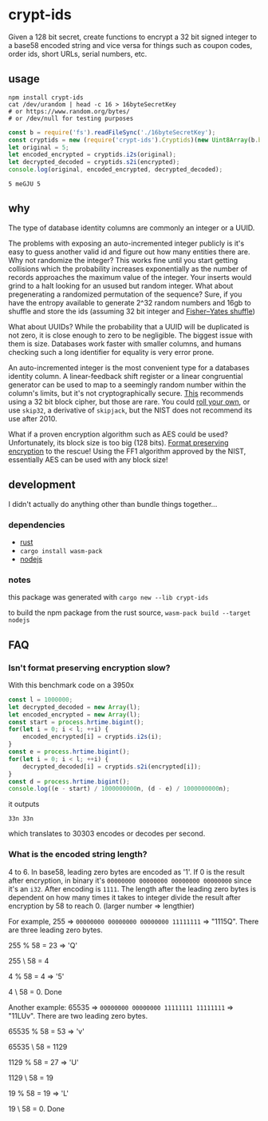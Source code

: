 # crypt-ids
Given a 128 bit secret, create functions to encrypt a 32 bit signed integer to a base58 encoded string and vice versa for things such as coupon codes, order ids, short URLs, serial numbers, etc.
## usage
```shell
npm install crypt-ids
cat /dev/urandom | head -c 16 > 16byteSecretKey
# or https://www.random.org/bytes/
# or /dev/null for testing purposes
```
```js
const b = require('fs').readFileSync('./16byteSecretKey');
const cryptids = new (require('crypt-ids').Cryptids)(new Uint8Array(b.buffer, b.byteOffset, b.byteLength));
let original = 5;
let encoded_encrypted = cryptids.i2s(original);
let decrypted_decoded = cryptids.s2i(encrypted);
console.log(original, encoded_encrypted, decrypted_decoded);
```
```
5 meGJU 5
```
## why
The type of database identity columns are commonly an integer or a UUID.

The problems with exposing an auto-incremented integer publicly is it's easy to guess another valid id and figure out how many entities there are. Why not randomize the integer? This works fine until you start getting collisions which the probability increases exponentially as the number of records approaches the maximum value of the integer. Your inserts would grind to a halt looking for an usused but random integer. What about pregenerating a randomized permutation of the sequence? Sure, if you have the entropy available to generate 2^32 random numbers and 16gb to shuffle and store the ids (assuming 32 bit integer and [Fisher–Yates shuffle](https://en.wikipedia.org/wiki/Fisher%E2%80%93Yates_shuffle))

What about UUIDs? While the probability that a UUID will be duplicated is not zero, it is close enough to zero to be negligible. The biggest issue with them is size. Databases work faster with smaller columns, and humans checking such a long identifier for equality is very error prone.

An auto-incremented integer is the most convenient type for a databases identity column. A linear-feedback shift register or a linear congruential generator can be used to map to a seemingly random number within the column's limits, but it's not cryptographically secure. [This](https://stackoverflow.com/a/3156231/1201238) recommends using a 32 bit block cipher, but those are rare. You could [roll your own](https://security.stackexchange.com/q/18197/123140), or use `skip32`, a derivative of `skipjack`, but the NIST does not recommend its use after 2010.

What if a proven encryption algorithm such as AES could be used? Unfortunately, its block size is too big (128 bits). [Format preserving encryption](https://en.wikipedia.org/wiki/Format-preserving_encryption) to the rescue! Using the FF1 algorithm approved by the NIST, essentially AES can be used with any block size! 
## development
I didn't actually do anything other than bundle things together...
### dependencies
* [rust](https://rustup.rs/)
* `cargo install wasm-pack`
* [nodejs](https://nodejs.org/)

### notes
this package was generated with `cargo new --lib crypt-ids`

to build the npm package from the rust source, `wasm-pack build --target nodejs`

## FAQ
### Isn't format preserving encryption slow?
With this benchmark code on a 3950x
```js
const l = 1000000;
let decrypted_decoded = new Array(l);
let encoded_encrypted = new Array(l);
const start = process.hrtime.bigint();
for(let i = 0; i < l; ++i) {
    encoded_encrypted[i] = cryptids.i2s(i);
}
const e = process.hrtime.bigint();
for(let i = 0; i < l; ++i) {
    decrypted_decoded[i] = cryptids.s2i(encrypted[i]);
}
const d = process.hrtime.bigint();
console.log((e - start) / 1000000000n, (d - e) / 1000000000n);
```
it outputs
```
33n 33n
```
which translates to 30303 encodes or decodes per second.
### What is the encoded string length?
4 to 6. In base58, leading zero bytes are encoded as '1'. If 0 is the result after encryption, in binary it's `00000000 00000000 00000000 00000000` since it's an `i32`. After encoding is `1111`. The length after the leading zero bytes is dependent on how many times it takes to integer divide the result after encryption by 58 to reach 0. (larger number => lengthier)

For example, 255 => `00000000 00000000 00000000 11111111` => "1115Q". There are three leading zero bytes.

255 % 58 = 23 => 'Q'

255 \ 58 = 4

4 % 58 = 4 => '5'

4 \ 58 = 0. Done

Another example: 65535 => `00000000 00000000 11111111 11111111` => "11LUv". There are two leading zero bytes.

65535 % 58 = 53 => 'v'

65535 \ 58 = 1129

1129 % 58 = 27 => 'U'

1129 \ 58 = 19

19 % 58 = 19 => 'L'

19 \ 58 = 0. Done
